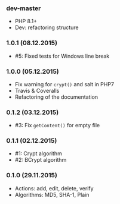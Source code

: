 ### dev-master

* PHP 8.1+
* Dev: refactoring structure

### 1.0.1 (08.12.2015)

* #5: Fixed tests for Windows line break

### 1.0.0 (05.12.2015)

* Fix warning for `crypt()` and salt in PHP7
* Travis & Coveralls
* Refactoring of the documentation

### 0.1.2 (03.12.2015)

* #3: Fix `getContent()` for empty file

### 0.1.1 (02.12.2015)

* #1: Crypt algorithm
* #2: BCrypt algorithm

### 0.1.0 (29.11.2015)

* Actions: add, edit, delete, verify
* Algorithms: MD5, SHA-1, Plain
